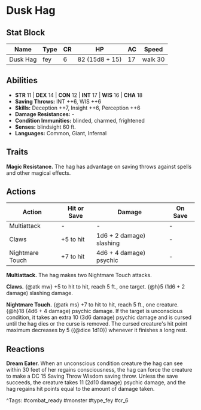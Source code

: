 # Dusk Hag

## Stat Block

| Name | Type | CR | HP | AC | Speed |
|------|------|----|----|----|-------|
| Dusk Hag | fey | 6 | 82 (15d8 + 15) | 17 | walk 30 |

## Abilities

- **STR** 11 | **DEX** 14 | **CON** 12 | **INT** 17 | **WIS** 16 | **CHA** 18
- **Saving Throws:** INT ++6, WIS ++6  
- **Skills:** Deception ++7, Insight ++6, Perception ++6  
- **Damage Resistances:** -  
- **Condition Immunities:** blinded, charmed, frightened  
- **Senses:** blindsight 60 ft.  
- **Languages:** Common, Giant, Infernal

## Traits

**Magic Resistance.** The hag has advantage on saving throws against spells and other magical effects.


## Actions

| Action | Hit or Save | Damage | On Save |
|--------|--------------|--------|----------|
| Multiattack | - | - | - |
| Claws | +5 to hit | 1d6 + 2 damage) slashing | - |
| Nightmare Touch | +7 to hit | 4d6 + 4 damage) psychic | - |

**Multiattack.** The hag makes two Nightmare Touch attacks.

**Claws.** {@atk mw} +5 to hit to hit, reach 5 ft., one target. {@h}5 (1d6 + 2 damage) slashing damage.

**Nightmare Touch.** {@atk ms} +7 to hit to hit, reach 5 ft., one creature. {@h}18 (4d6 + 4 damage) psychic damage. If the target is unconscious condition, it takes an extra 10 (3d6 damage) psychic damage and is cursed until the hag dies or the curse is removed. The cursed creature's hit point maximum decreases by 5 ({@dice 1d10}) whenever it finishes a long rest.

## Reactions

**Dream Eater.** When an unconscious condition creature the hag can see within 30 feet of her regains consciousness, the hag can force the creature to make a DC 15 Saving Throw Wisdom saving throw. Unless the save succeeds, the creature takes 11 (2d10 damage) psychic damage, and the hag regains hit points equal to the amount of damage taken.



^Tags: #combat_ready #monster #type_fey #cr_6
